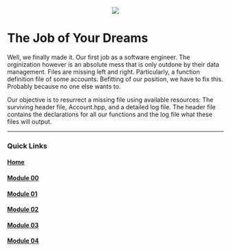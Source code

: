 <div align="center">
  <img src="https://i.imgur.com/9RRWFs4.png">
</div>

# The Job of Your Dreams
Well, we finally made it. Our first job as a software engineer. The orginization however is an absolute mess that is only outdone by their data management.
Files are missing left and right. Particularly, a function definition file of some accounts. Befitting of our position, we have to fix this. Probably because no one else wants to.

Our objective is to resurrect a missing file using available resources: The surviving header file, Account.hpp, and a detailed log file.
The header file contains the declarations for all our functions and the log file what these files will output.

---

### Quick Links  

#### [Home](https://github.com/arommers/CPP_Modules)
#### [Module 00](https://github.com/arommers/CPP_Modules/tree/master/00)

#### [Module 01](https://github.com/arommers/CPP_Modules/tree/master/01)

#### [Module 02](https://github.com/arommers/CPP_Modules/tree/master/02)

#### [Module 03](https://github.com/arommers/CPP_Modules/tree/master/03)

#### [Module 04](https://github.com/arommers/CPP_Modules/tree/master/04)
